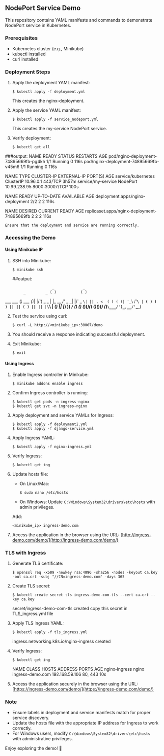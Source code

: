 ## NodePort Service Demo

This repository contains YAML manifests and commands to demonstrate NodePort service in Kubernetes.

### Prerequisites
- Kubernetes cluster (e.g., Minikube)
- kubectl installed
- curl installed

### Deployment Steps

1. Apply the deployment YAML manifest:
    ```shell
    $ kubectl apply -f deployment.yml
    ```
    This creates the nginx-deployment.

2. Apply the service YAML manifest:
    ```shell
    $ kubectl apply -f service_nodeport.yml
    ```
    This creates the my-service NodePort service.

3. Verify deployment:
    ```shell
    $ kubectl get all
    ```
###output:
  NAME                                    READY   STATUS    RESTARTS   AGE
pod/nginx-deployment-74895669fb-pg4kh   1/1     Running   0          116s
pod/nginx-deployment-74895669fb-v45m6   1/1     Running   0          116s

NAME                 TYPE        CLUSTER-IP     EXTERNAL-IP   PORT(S)          AGE
service/kubernetes   ClusterIP   10.96.0.1      <none>        443/TCP          3h57m
service/my-service   NodePort    10.99.238.95   <none>        8000:30007/TCP   100s

NAME                               READY   UP-TO-DATE   AVAILABLE   AGE
deployment.apps/nginx-deployment   2/2     2            2           116s

NAME                                          DESIRED   CURRENT   READY   AGE
replicaset.apps/nginx-deployment-74895669fb   2         2         2       116s
    
    Ensure that the deployment and service are running correctly.

### Accessing the Demo

#### Using Minikube IP

1. SSH into Minikube:
    ```shell
    $ minikube ssh
    ```
    ##output:
  
                         _             _
            _         _ ( )           ( )
  ___ ___  (_)  ___  (_)| |/')  _   _ | |_      __
/' _ ` _ `\| |/' _ `\| || , <  ( ) ( )| '_`\  /'__`\
| ( ) ( ) || || ( ) || || |\`\ | (_) || |_) )(  ___/
(_) (_) (_)(_)(_) (_)(_)(_) (_)`\___/'(_,__/'`\____)               




2. Test the service using curl:
    ```shell
    $ curl -L http://<minikube_ip>:30007/demo
    ```

3. You should receive a response indicating successful deployment.

4. Exit Minikube:
    ```shell
    $ exit
    ```

#### Using Ingress

1. Enable Ingress controller in Minikube:
    ```shell
    $ minikube addons enable ingress
    ```

2. Confirm Ingress controller is running:
    ```shell
    $ kubectl get pods -n ingress-nginx
    $ kubectl get svc -n ingress-nginx
    ```

3. Apply deployment and service YAMLs for Ingress:
    ```shell
    $ kubectl apply -f deployment2.yml
    $ kubectl apply -f django-service.yml
    ```

4. Apply Ingress YAML:
    ```shell
    $ kubectl apply -f nginx-ingress.yml
    ```

5. Verify Ingress:
    ```shell
    $ kubectl get ing
    ```

6. Update hosts file:
    - On Linux/Mac:
        ```shell
        $ sudo nano /etc/hosts
        ```
    - On Windows:
        Update `C:\Windows\System32\drivers\etc\hosts` with admin privileges.

    Add:
    ```
    <minikube_ip> ingress-demo.com
    ```

7. Access the application in the browser using the URL: [http://ingress-demo.com/demo/](http://ingress-demo.com/demo/)

### TLS with Ingress

1. Generate TLS certificate:
    ```shell
    $ openssl req -x509 -newkey rsa:4096 -sha256 -nodes -keyout ca.key -out ca.crt -subj "//CN=ingress-demo.com" -days 365
    ```

2. Create TLS secret:
    ```shell
    $ kubectl create secret tls ingress-demo-com-tls --cert ca.crt --key ca.key
    ```
    secret/ingress-demo-com-tls created
    copy this secret in TLS_ingress.yml file

3. Apply TLS Ingress YAML:
    ```shell
    $ kubectl apply -f tls_ingress.yml
    ```
    ingress.networking.k8s.io/nginx-ingress created

4. Verify Ingress:
    ```shell
    $ kubectl get ing
    ```
    NAME            CLASS   HOSTS              ADDRESS          PORTS     AGE
nginx-ingress   nginx   ingress-demo.com   192.168.59.106   80, 443   10s

5. Access the application securely in the browser using the URL: [https://ingress-demo.com/demo/](https://ingress-demo.com/demo/)

### Note

- Ensure labels in deployment and service manifests match for proper service discovery.
- Update the hosts file with the appropriate IP address for Ingress to work correctly.
- For Windows users, modify `C:\Windows\System32\drivers\etc\hosts` with administrative privileges.

Enjoy exploring the demo! 🚀
